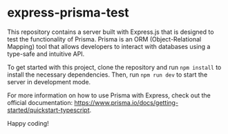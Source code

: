 # express-prisma-test

This repository contains a server built with Express.js that is designed to test the functionality of Prisma. Prisma is an ORM (Object-Relational Mapping) tool that allows developers to interact with databases using a type-safe and intuitive API.

To get started with this project, clone the repository and run `npm install` to install the necessary dependencies. Then, run `npm run dev` to start the server in development mode.

For more information on how to use Prisma with Express, check out the official documentation: <https://www.prisma.io/docs/getting-started/quickstart-typescript>.

Happy coding!
